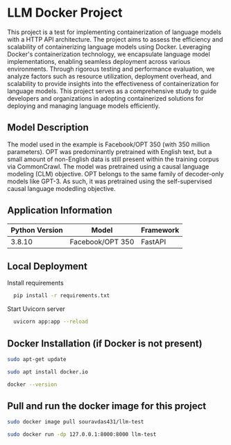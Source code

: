 
# LLM Docker Project

This project is a test for implementing containerization of language models with a HTTP API architecture. The project aims to assess the efficiency and scalability of containerizing language models using Docker. Leveraging Docker's containerization technology, we encapsulate language model implementations, enabling seamless deployment across various environments. Through rigorous testing and performance evaluation, we analyze factors such as resource utilization, deployment overhead, and scalability to provide insights into the effectiveness of containerization for language models. This project serves as a comprehensive study to guide developers and organizations in adopting containerized solutions for deploying and managing language models efficiently.

## Model Description
The model used in the example is Facebook/OPT 350 (with 350 million parameters).
OPT was predominantly pretrained with English text, but a small amount of non-English data is still present within the training corpus via CommonCrawl. The model was pretrained using a causal language modeling (CLM) objective. OPT belongs to the same family of decoder-only models like GPT-3. As such, it was pretrained using the self-supervised causal language modedling objective.

## Application Information
| Python Version | Model       | Framework   |
|----------------|-------------|-------------|
| 3.8.10          | Facebook/OPT 350      | FastAPI  |


## Local Deployment

Install requirements

```bash
  pip install -r requirements.txt
```
Start Uvicorn server

```bash
  uvicorn app:app --reload
```

## Docker Installation (if Docker is not present)

```bash
sudo apt-get update
```
```bash
sudo apt install docker.io
```
```bash
docker --version
```

## Pull and run the docker image for this project

```bash
sudo docker image pull souravdas431/llm-test
```

```bash
sudo docker run -dp 127.0.0.1:8000:8000 llm-test
```